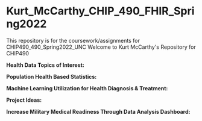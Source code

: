 # Kurt_McCarthy_CHIP_490_FHIR_Spring2022
This repository is for the coursework/assignments for CHIP490_490_Spring2022_UNC
Welcome to Kurt McCarthy's Repository for CHIP490

<b>Health Data Topics of Interest:</b> 

<b>Population Health Based Statistics:
  
<b>Machine Learning Utilization for Health Diagnosis & Treatment:</b>
  
Project Ideas:
  
 <b>Increase Military Medical Readiness Through Data Analysis Dashboard: 

